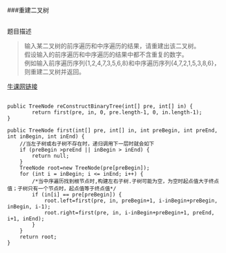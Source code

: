 ###重建二叉树
##
题目描述  
>输入某二叉树的前序遍历和中序遍历的结果，请重建出该二叉树。  
>假设输入的前序遍历和中序遍历的结果中都不含重复的数字。  
>例如输入前序遍历序列{1,2,4,7,3,5,6,8}和中序遍历序列{4,7,2,1,5,3,8,6}，则重建二叉树并返回。    

[牛课网链接](http://www.nowcoder.com/practice/8a19cbe657394eeaac2f6ea9b0f6fcf6?tpId=13&tqId=11157&rp=1&ru=%2Fta%2Fcoding-interviews&qru=%2Fta%2Fcoding-interviews%2Fquestion-ranking) 

##  
```
public TreeNode reConstructBinaryTree(int[] pre, int[] in) {
		return first(pre, in, 0, pre.length-1, 0, in.length-1);
}

public TreeNode first(int[] pre, int[] in, int preBegin, int preEnd, int inBegin, int inEnd) {
	//当左子树或右子树不存在时，递归调用下一层时就会如下
	if (preBegin >preEnd || inBegin > inEnd) {
		return null;
	}
	TreeNode root=new TreeNode(pre[preBegin]);
	for (int i = inBegin; i <= inEnd; i++) {
		/*当中序遍历找到根节点时,构建左右子树.子树可能为空，为空时起点值大于终点值；子树只有一个节点时，起点值等于终点值*/
		if (in[i] == pre[preBegin]) {
			root.left=first(pre, in, preBegin+1, i-inBegin+preBegin, inBegin, i-1);
			root.right=first(pre, in, i-inBegin+preBegin+1, preEnd, i+1, inEnd);
		}
	}
	return root;
}
```
